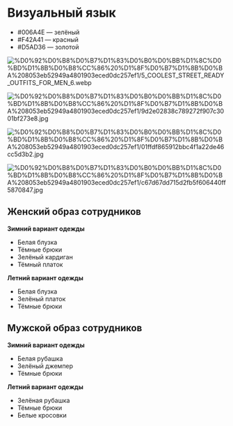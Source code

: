 # Визуальный язык

- #006A4E — зелёный
- #F42A41 — красный
- #D5AD36 — золотой

![%D0%92%D0%B8%D0%B7%D1%83%D0%B0%D0%BB%D1%8C%D0%BD%D1%8B%D0%B8%CC%86%20%D1%8F%D0%B7%D1%8B%D0%BA%208053eb52949a4801903eced0dc257ef1/5_COOLEST_STREET_READY_OUTFITS_FOR_MEN_6.webp](%D0%92%D0%B8%D0%B7%D1%83%D0%B0%D0%BB%D1%8C%D0%BD%D1%8B%D0%B8%CC%86%20%D1%8F%D0%B7%D1%8B%D0%BA%208053eb52949a4801903eced0dc257ef1/5_COOLEST_STREET_READY_OUTFITS_FOR_MEN_6.webp)

![%D0%92%D0%B8%D0%B7%D1%83%D0%B0%D0%BB%D1%8C%D0%BD%D1%8B%D0%B8%CC%86%20%D1%8F%D0%B7%D1%8B%D0%BA%208053eb52949a4801903eced0dc257ef1/9d2e02838c789272f907c3001bf273e8.jpg](%D0%92%D0%B8%D0%B7%D1%83%D0%B0%D0%BB%D1%8C%D0%BD%D1%8B%D0%B8%CC%86%20%D1%8F%D0%B7%D1%8B%D0%BA%208053eb52949a4801903eced0dc257ef1/9d2e02838c789272f907c3001bf273e8.jpg)

![%D0%92%D0%B8%D0%B7%D1%83%D0%B0%D0%BB%D1%8C%D0%BD%D1%8B%D0%B8%CC%86%20%D1%8F%D0%B7%D1%8B%D0%BA%208053eb52949a4801903eced0dc257ef1/01ffdf865912bbc4f1a22de46cc5d3b2.jpg](%D0%92%D0%B8%D0%B7%D1%83%D0%B0%D0%BB%D1%8C%D0%BD%D1%8B%D0%B8%CC%86%20%D1%8F%D0%B7%D1%8B%D0%BA%208053eb52949a4801903eced0dc257ef1/01ffdf865912bbc4f1a22de46cc5d3b2.jpg)

![%D0%92%D0%B8%D0%B7%D1%83%D0%B0%D0%BB%D1%8C%D0%BD%D1%8B%D0%B8%CC%86%20%D1%8F%D0%B7%D1%8B%D0%BA%208053eb52949a4801903eced0dc257ef1/c67d67dd715d2fb5f606440ff5870847.jpg](%D0%92%D0%B8%D0%B7%D1%83%D0%B0%D0%BB%D1%8C%D0%BD%D1%8B%D0%B8%CC%86%20%D1%8F%D0%B7%D1%8B%D0%BA%208053eb52949a4801903eced0dc257ef1/c67d67dd715d2fb5f606440ff5870847.jpg)

## Женский образ сотрудников

**Зимний вариант одежды**

- Белая блузка
- Тёмные брюки
- Зелёный кардиган
- Тёмный платок

**Летний вариант одежды**

- Белая блузка
- Зелёный платок
- Тёмные брюки

## Мужской образ сотрудников

**Зимний вариант одежды**

- Белая рубашка
- Зелёный джемпер
- Тёмные брюки

**Летний вариант одежды**

- Зелёная рубашка
- Тёмные брюки
- Белые кросовки